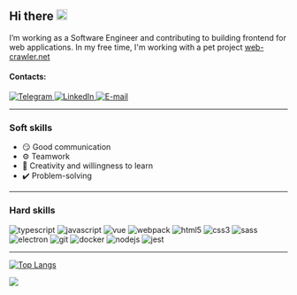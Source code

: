 ## Hi there <img src="https://media.giphy.com/media/hvRJCLFzcasrR4ia7z/giphy.gif" width="20">

I’m working as a Software Engineer and contributing to building frontend for web applications. In my free time, I'm
working with a pet project <a href="https://web-crawler.net/">web-crawler.net</a>

#### Contacts:

<p>
  <a href="http://t.me/pxwder">
    <img src="https://img.icons8.com/color/40/000000/telegram-app--v1.png" alt="Telegram"/>
  </a>
  <a href="https://www.linkedin.com/in/chok8356/">
    <img src="https://img.icons8.com/color/40/000000/linkedin.png" alt="LinkedIn"/>
  </a>
  <a href="mailto:trustforever@mail.ru">
    <img src="https://img.icons8.com/fluency/40/000000/mail.png" alt="E-mail"/>
  </a>
</p>

---

### Soft skills

- 😏 Good communication
- ⚙️ Teamwork
- 📓 Creativity and willingness to learn
- ✔️ Problem-solving

---

### Hard skills

<p>
<img src="https://img.shields.io/badge/typescript-%23007acc?style=for-the-badge&logo=typescript&logoColor=white" alt="typescript">
<img src="https://img.shields.io/badge/javascript-%23f0db4f?style=for-the-badge&logo=javascript&logoColor=black" alt="javascript">
<img src="https://img.shields.io/badge/vue-%2335495e?style=for-the-badge&logo=vuedotjs&logoColor=%2341b883" alt="vue">
<img src="https://img.shields.io/badge/webpack-%238ed6fb?style=for-the-badge&logo=webpack&logoColor=%231c78c0" alt="webpack">
<img src="https://img.shields.io/badge/html5-%23e55834?style=for-the-badge&logo=html5&logoColor=white" alt="html5">
<img src="https://img.shields.io/badge/css3-%231572b6?style=for-the-badge&logo=css3&logoColor=white" alt="css3">
<img src="https://img.shields.io/badge/sass-%23d075a4?style=for-the-badge&logo=sass&logoColor=white" alt="sass">
<img src="https://img.shields.io/badge/electron-%2347848f?style=for-the-badge&logo=electron&logoColor=white" alt="electron">
<img src="https://img.shields.io/badge/git-%23f34f29?style=for-the-badge&logo=git&logoColor=white" alt="git">
<img src="https://img.shields.io/badge/docker-%23019bc6?style=for-the-badge&logo=docker&logoColor=white" alt="docker">
<img src="https://img.shields.io/badge/nodejs-%236da55f?style=for-the-badge&logo=nodedotjs&logoColor=white" alt="nodejs">
<img src="https://img.shields.io/badge/jest-%2399425b?style=for-the-badge&logo=jest&logoColor=white" alt="jest">
</p>

---

[![Top Langs](https://github-readme-stats.vercel.app/api/top-langs/?username=chok8356&layout=compact)](https://github.com/anuraghazra/github-readme-stats)

<img src="https://komarev.com/ghpvc/?username=chok8356&style=flat-square&color=blue">
